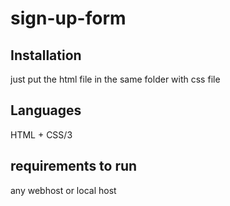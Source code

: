 # sign-up-form

## Installation

just put the html file in the same folder with css file

## Languages

HTML + CSS/3

## requirements to run

any webhost or local host
